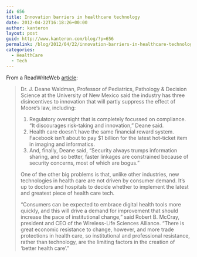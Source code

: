 ```yaml
---
id: 656
title: Innovation barriers in healthcare technology
date: 2012-04-22T16:18:26+00:00
author: kanteron
layout: post
guid: http://www.kanteron.com/blog/?p=656
permalink: /blog/2012/04/22/innovation-barriers-in-healthcare-technology/
categories:
  - HealthCare
  - Tech
---
```

From a ReadWriteWeb <a title="http://www.readwriteweb.com/archives/moores_law_doesnt_apply_to_healthcare_technology.php" href="http://www.readwriteweb.com/archives/moores_law_doesnt_apply_to_healthcare_technology.php" target="_blank">article</a>:

> Dr. J. Deane Waldman, Professor of Pediatrics, Pathology & Decision Science at the University of New Mexico said the industry has three disincentives to innovation that will partly suppress the effect of Moore&#8217;s law, including:
> 
>   1. Regulatory oversight that is completely focussed on compliance. &#8220;It discourages risk-taking and innovation,&#8221; Deane said.
>   2. Health care doesn&#8217;t have the same financial reward system. Facebook isn&#8217;t about to pay $1 billion for the latest hot-ticket item in imaging and informatics.
>   3. And, finally, Deane said, &#8220;Security always trumps information sharing, and so better, faster linkages are constrained because of security concerns, most of which are bogus.&#8221;
> 
> One of the other big problems is that, unlike other industries, new technologies in health care are not driven by consumer demand. It&#8217;s up to doctors and hospitals to decide whether to implement the latest and greatest piece of health care tech.
> 
> &#8220;Consumers can be expected to embrace digital health tools more quickly, and this will drive a demand for improvement that should increase the pace of institutional change,&#8221; said Robert B. McCray, president and CEO of the Wireless-Life Sciences Alliance. &#8220;There is great economic resistance to change, however, and more trade protections in health care, so institutional and professional resistance, rather than technology, are the limiting factors in the creation of &#8216;better health care&#8217;.&#8221;